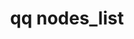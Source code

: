 ---
category: nodes
command: nodes_list
keywords: qq, qq_cli, nodes_list
optional_options:
- alternate: []
  help: Node ID
  name: --node
  required: false
permalink: /qq-cli-command-guide/nodes/nodes_list.html
positional_options: []
sidebar: qq_cli_command_reference_sidebar
summary: This section explains how to use the <code>qq nodes_list</code> command.
synopsis: List nodes
title: qq nodes_list
usage: qq nodes_list [-h] [--node NODE]

---